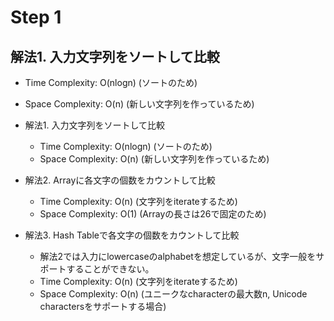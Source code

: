 # Step 1

## 解法1. 入力文字列をソートして比較

- Time Complexity: O(nlogn) (ソートのため)
- Space Complexity: O(n) (新しい文字列を作っているため)

- 解法1. 入力文字列をソートして比較
	- Time Complexity: O(nlogn) (ソートのため)
	- Space Complexity: O(n) (新しい文字列を作っているため)
- 解法2. Arrayに各文字の個数をカウントして比較
	- Time Complexity: O(n) (文字列をiterateするため)
	- Space Complexity: O(1) (Arrayの長さは26で固定のため)
- 解法3. Hash Tableで各文字の個数をカウントして比較
	- 解法2では入力にlowercaseのalphabetを想定しているが、文字一般をサポートすることができない。
	- Time Complexity: O(n) (文字列をiterateするため)
	- Space Complexity: O(n) (ユニークなcharacterの最大数n, Unicode charactersをサポートする場合)
